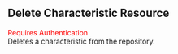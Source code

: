 ## Delete Characteristic Resource
<span style="color:red">Requires Authentication</span>  
Deletes a characteristic from the repository.
